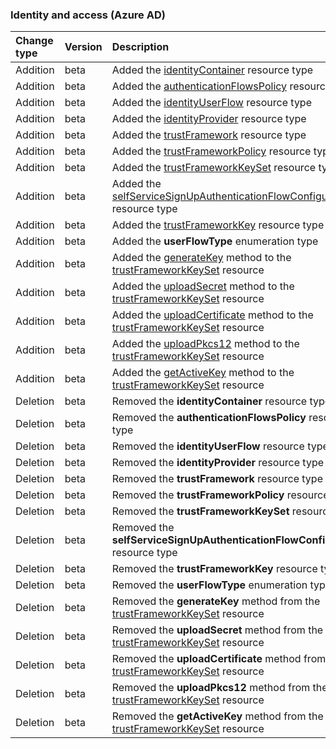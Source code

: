 ### Identity and access (Azure AD)

| **Change type** | **Version** | **Description** |
|:---|:---|:---|
|Addition|beta|Added the [identityContainer](/graph/api/resources/identityContainer?view=graph-rest-beta) resource type|
|Addition|beta|Added the [authenticationFlowsPolicy](/graph/api/resources/authenticationFlowsPolicy?view=graph-rest-beta) resource type|
|Addition|beta|Added the [identityUserFlow](/graph/api/resources/identityUserFlow?view=graph-rest-beta) resource type|
|Addition|beta|Added the [identityProvider](/graph/api/resources/identityProvider?view=graph-rest-beta) resource type|
|Addition|beta|Added the [trustFramework](/graph/api/resources/trustFramework?view=graph-rest-beta) resource type|
|Addition|beta|Added the [trustFrameworkPolicy](/graph/api/resources/trustFrameworkPolicy?view=graph-rest-beta) resource type|
|Addition|beta|Added the [trustFrameworkKeySet](/graph/api/resources/trustFrameworkKeySet?view=graph-rest-beta) resource type|
|Addition|beta|Added the [selfServiceSignUpAuthenticationFlowConfiguration](/graph/api/resources/selfServiceSignUpAuthenticationFlowConfiguration?view=graph-rest-beta) resource type|
|Addition|beta|Added the [trustFrameworkKey](/graph/api/resources/trustFrameworkKey?view=graph-rest-beta) resource type|
|Addition|beta|Added the **userFlowType** enumeration type|
|Addition|beta|Added the [generateKey](/graph/api/trustFrameworkKeySet-generateKey?view=graph-rest-beta) method to the [trustFrameworkKeySet](/graph/api/resources/trustFrameworkKeySet?view=graph-rest-beta) resource|
|Addition|beta|Added the [uploadSecret](/graph/api/trustFrameworkKeySet-uploadSecret?view=graph-rest-beta) method to the [trustFrameworkKeySet](/graph/api/resources/trustFrameworkKeySet?view=graph-rest-beta) resource|
|Addition|beta|Added the [uploadCertificate](/graph/api/trustFrameworkKeySet-uploadCertificate?view=graph-rest-beta) method to the [trustFrameworkKeySet](/graph/api/resources/trustFrameworkKeySet?view=graph-rest-beta) resource|
|Addition|beta|Added the [uploadPkcs12](/graph/api/trustFrameworkKeySet-uploadPkcs12?view=graph-rest-beta) method to the [trustFrameworkKeySet](/graph/api/resources/trustFrameworkKeySet?view=graph-rest-beta) resource|
|Addition|beta|Added the [getActiveKey](/graph/api/trustFrameworkKeySet-getActiveKey?view=graph-rest-beta) method to the [trustFrameworkKeySet](/graph/api/resources/trustFrameworkKeySet?view=graph-rest-beta) resource|
|Deletion|beta|Removed the **identityContainer** resource type|
|Deletion|beta|Removed the **authenticationFlowsPolicy** resource type|
|Deletion|beta|Removed the **identityUserFlow** resource type|
|Deletion|beta|Removed the **identityProvider** resource type|
|Deletion|beta|Removed the **trustFramework** resource type|
|Deletion|beta|Removed the **trustFrameworkPolicy** resource type|
|Deletion|beta|Removed the **trustFrameworkKeySet** resource type|
|Deletion|beta|Removed the **selfServiceSignUpAuthenticationFlowConfiguration** resource type|
|Deletion|beta|Removed the **trustFrameworkKey** resource type|
|Deletion|beta|Removed the **userFlowType** enumeration type|
|Deletion|beta|Removed the **generateKey** method from the [trustFrameworkKeySet](/graph/api/resources/trustFrameworkKeySet?view=graph-rest-beta) resource|
|Deletion|beta|Removed the **uploadSecret** method from the [trustFrameworkKeySet](/graph/api/resources/trustFrameworkKeySet?view=graph-rest-beta) resource|
|Deletion|beta|Removed the **uploadCertificate** method from the [trustFrameworkKeySet](/graph/api/resources/trustFrameworkKeySet?view=graph-rest-beta) resource|
|Deletion|beta|Removed the **uploadPkcs12** method from the [trustFrameworkKeySet](/graph/api/resources/trustFrameworkKeySet?view=graph-rest-beta) resource|
|Deletion|beta|Removed the **getActiveKey** method from the [trustFrameworkKeySet](/graph/api/resources/trustFrameworkKeySet?view=graph-rest-beta) resource|
